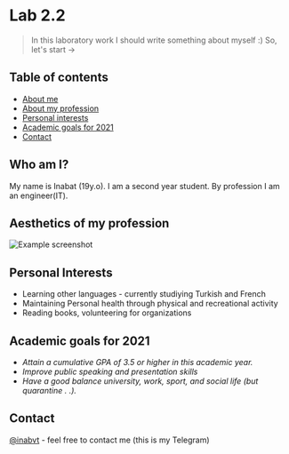 # Lab 2.2

> In this laboratory work I should write something about myself :) So, let's start ->

## Table of contents

- [About me](#about-me)
- [About my profession](#screenshots)
- [Personal interests](#interests)
- [Academic goals for 2021](#inspiration)
- [Contact](#contact)

## Who am I?

My name is Inabat (19y.o). I am a second year student. By profession I am an engineer(IT).



## Aesthetics of my profession

![Example screenshot](https://i.pinimg.com/564x/08/45/cf/0845cfb2185840d9c13bae33ae48614d.jpg)



## Personal Interests

- Learning other languages - currently studiying Turkish and French
- Maintaining Personal health through physical and recreational activity
- Reading books, volunteering for organizations



## Academic goals for 2021

- _Attain_ _a_ _cumulative_ _GPA_ _of_ _3.5_ _or_ _higher_ _in_ _this_ _academic_ _year._
- _Improve_ _public_ _speaking_ _and_ _presentation_ _skills_
- _Have_ _a_ _good_ _balance_ _university,_ _work,_ _sport,_ _and_ _social_ _life_ _(but_ _quarantine . .)._



## Contact

[@inabvt](https://t.me/inabvt) - feel free to contact me (this is my Telegram)
